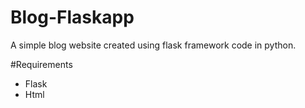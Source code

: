 # Blog-Flaskapp
A simple blog website created using flask framework code in python.

#Requirements
* Flask 
* Html
